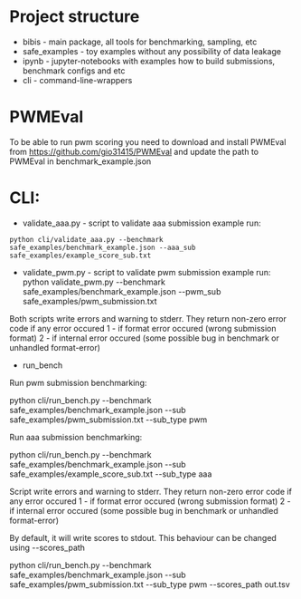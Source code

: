 # Project structure

* bibis - main package, all tools for benchmarking, sampling, etc
* safe_examples - toy examples without any possibility of data leakage
* ipynb - jupyter-notebooks with examples how to build submissions, benchmark configs and etc
* cli - command-line-wrappers

# PWMEval

To be able to run pwm scoring you need to download and install PWMEval from https://github.com/gio31415/PWMEval
and update the path to PWMEval in benchmark_example.json

# CLI: 

* validate_aaa.py - script to validate aaa submission 
example run:
```console
python cli/validate_aaa.py --benchmark safe_examples/benchmark_example.json --aaa_sub safe_examples/example_score_sub.txt 
```

* validate_pwm.py - script to validate pwm submission 
example run:
python validate_pwm.py --benchmark safe_examples/benchmark_example.json --pwm_sub safe_examples/pwm_submission.txt 

Both scripts write errors and warning to stderr. They return non-zero error code if any error occured
1 - if format error occured (wrong submission format)
2 - if internal error occured (some possible bug in benchmark or unhandled format-error)

* run_bench

Run pwm submission benchmarking:

python cli/run_bench.py --benchmark safe_examples/benchmark_example.json --sub safe_examples/pwm_submission.txt --sub_type pwm

Run aaa submission benchmarking:

python cli/run_bench.py --benchmark safe_examples/benchmark_example.json --sub safe_examples/example_score_sub.txt --sub_type aaa

Script write errors and warning to stderr. They return non-zero error code if any error occured
1 - if format error occured (wrong submission format)
2 - if internal error occured (some possible bug in benchmark or unhandled format-error)

By default, it will write scores to stdout. This behaviour can be changed using --scores_path

python cli/run_bench.py --benchmark safe_examples/benchmark_example.json --sub safe_examples/pwm_submission.txt --sub_type pwm --scores_path out.tsv